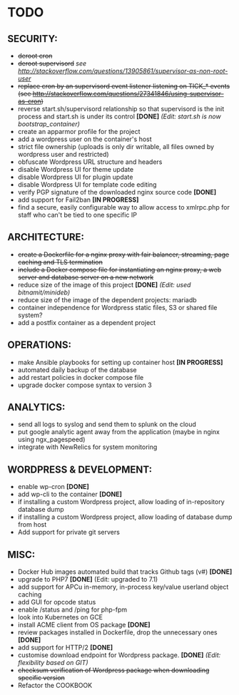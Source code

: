 # TODO

## SECURITY:

* ~~deroot cron~~
* ~~deroot supervisord~~ _see http://stackoverflow.com/questions/13905861/supervisor-as-non-root-user_
* ~~replace cron by an supervisord event listener listening on TICK_* events (see http://stackoverflow.com/questions/27341846/using-supervisor-as-cron)~~
* reverse start.sh/supervisord relationship so that supervisord is the init process and start.sh is under its control **[DONE]** _(Edit: start.sh is now bootstrap_container)_
* create an apparmor profile for the project
* add a wordpress user on the container's host
* strict file ownership (uploads is only dir writable, all files owned by wordpress user and restricted)
* obfuscate Wordpress URL structure and headers
* disable Wordpress UI for theme update
* disable Wordpress UI for plugin update
* disable Wordpress UI for template code editing
* verify PGP signature of the downloaded nginx source code **[DONE]**
* add support for Fail2ban **[IN PROGRESS]**
* find a secure, easily configurable way to allow access to xmlrpc.php for staff who can't be tied to one specific IP

## ARCHITECTURE:

* ~~create a Dockerfile for a nginx proxy with fair balancer, streaming, page caching and TLS termination~~
* ~~include a Docker compose file for instantiating an nginx proxy,  a web server and database server on a new network~~
* reduce size of the image of this project **[DONE]** _(Edit: used bitnamit/minideb)_
* reduce size of the image of the dependent projects: mariadb
* container independence for Wordpress static files, S3 or shared file system?
* add a postfix container as a dependent project

## OPERATIONS:

* make Ansible playbooks for setting up container host **[IN PROGRESS]**
* automated daily backup of the database
* add restart policies in docker compose file
* upgrade docker compose syntax to version 3

## ANALYTICS:

* send all logs to syslog and send them to splunk on the cloud
* put google analytic agent away from the application (maybe in nginx using ngx_pagespeed)
* integrate with NewRelics for system monitoring

## WORDPRESS & DEVELOPMENT:
* enable wp-cron **[DONE]**
* add wp-cli to the container **[DONE]**
* if installing a custom Wordpress project, allow loading of in-repository database dump
* if installing a custom Wordpress project, allow loading of database dump from host
* Add support for private git servers

## MISC:

* Docker Hub images automated build that tracks Github tags (v#) **[DONE]**
* upgrade to PHP7 **[DONE]** (Edit: upgraded to 7.1)
* add support for APCu in-memory, in-process key/value userland object caching
* add GUI for opcode status
* enable /status and /ping for php-fpm
* look into Kubernetes on GCE
* install ACME client from OS package **[DONE]**
* review packages installed in Dockerfile, drop the unnecessary ones **[DONE]**
* add support for HTTP/2 **[DONE]**
* customise download endpoint for Wordpress package. **[DONE]** _(Edit: flexibility based on GIT)_
* ~~checksum verification of Wordpress package when downloading specific version~~
* Refactor the COOKBOOK
